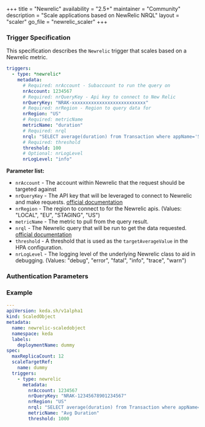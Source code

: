 +++
title = "Newrelic"
availability = "2.5+"
maintainer = "Community"
description = "Scale applications based on NewRelic NRQL"
layout = "scaler"
go_file = "newrelic_scaler"
+++

### Trigger Specification

This specification describes the `Newrelic` trigger that scales based on a Newrelic metric.

```yaml
triggers:
  - type: *newrelic*
    metadata:
      # Required: nrAccount - Subaccount to run the query on
      nrAccount: 1234567
      # Required: nrQueryKey - Api key to connect to New Relic
      nrQueryKey: "NRAK-xxxxxxxxxxxxxxxxxxxxxxxxxxx"
      # Required: nrRegion - Region to query data for
      nrRegion: "US"
      # Required: metricName
      metricName: "duration"
      # Required: nrql
      nrql: "SELECT average(duration) from Transaction where appName='SITE' TIMESERIES"
      # Required: threshold
      threshold: 100
      # Optional: nrLogLevel
      nrLogLevel: "info"
```

**Parameter list:**

- `nrAccount` - The account within Newrelic that the request should be targeted against
- `nrQueryKey` - The API key that will be leveraged to connect to Newrelic and make requests. [official documentation](https://docs.newrelic.com/docs/apis/intro-apis/new-relic-api-keys/)
- `nrRegion` - The region to connect to for the Newrelic apis. (Values: "LOCAL", "EU", "STAGING", "US")
- `metricName` - The metric to pull from the query result.
- `nrql` - The Newrelic query that will be run to get the data requested. [official documentation](https://docs.newrelic.com/docs/query-your-data/nrql-new-relic-query-language/get-started/introduction-nrql-new-relics-query-language/)
- `threshold` - A threshold that is used as the `targetAverageValue` in the HPA configuration.
- `nrLogLevel` - The logging level of the underlying Newrelic class to aid in debugging. (Values: "debug", "error", "fatal", "info", "trace", "warn")

### Authentication Parameters

### Example

```yaml
---
apiVersion: keda.sh/v1alpha1
kind: ScaledObject
metadata:
  name: newrelic-scaledobject
  namespace: keda
  labels:
    deploymentName: dummy
spec:
  maxReplicaCount: 12
  scaleTargetRef:
    name: dummy
  triggers:
    - type: newrelic
      metadata:
        nrAccount: 1234567
        nrQueryKey: "NRAK-12345678901234567"
        nrRegion: "US"
        nrql: "SELECT average(duration) from Transaction where appName='SITE' TIMESERIES"
        metricName: "Avg Duration"
        threshold: 1000
```
